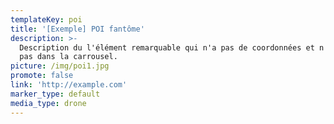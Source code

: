 ```yaml
---
templateKey: poi
title: '[Exemple] POI fantôme'
description: >-
  Description du l'élément remarquable qui n'a pas de coordonnées et n'apparaît
  pas dans la carrousel.
picture: /img/poi1.jpg
promote: false
link: 'http://example.com'
marker_type: default
media_type: drone
---
```


